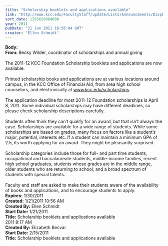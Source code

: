 ```yaml
---
title: "Scholarship booklets and applications available"
link: "http://www.kcc.edu/FacultyStaff/update/Lists/Announcements/DispForm.aspx?ID=79"
sort_date: 1295628964000
year: 2011
pubDate: "21 Jan 2011 16:56:04 GMT"
creator: "Ellen Schmidt"
---
```


<div><b>Body:</b> <div class=ExternalClass9B87070E35994141A4FF1F78325DC120><div><strong>From: </strong>Becky Wilder, coordinator of scholarships and annual giving</div>
<div><br>The 2011-12 KCC Foundation Scholarship booklets and applications are now available.</div>
<div><br>Printed scholarship books and applications are at various locations around campus, in the KCC Office of Financial Aid, from area high school counselors, and electronically at <a href="/scholarships">www.kcc.edu/scholarships</a>. </div>
<div><br>The application deadline for most 2011-12 Foundation scholarships is April 8, 2011. Some individual scholarships may have different deadlines, so please check scholarship descriptions carefully. </div>
<div><br>Students often think they can’t qualify for an award, but that isn’t always the case. Scholarships are available for a wide range of students. While some scholarships are based on grades, many focus on factors like a student’s major, potential, interests etc. If a student can maintain a minimum GPA of 2.5, its worth applying for an award. They might be pleasantly surprised.</div>
<div><br>Scholarship categories include those for full- and part time students, occupational and baccalaureate students, middle-income families, recent high school graduates, students whose grades are in the middle range, older students who are returning to school, and a broad spectrum of students with special talents. </div>
<div><br>Faculty and staff are asked to make their students aware of the availability of books and applications, and to encourage students to apply.<br></div></div></div>
<div><b>Expires:</b> 1/30/2011</div>
<div><b>Created:</b> 1/21/2011 10:56 AM</div>
<div><b>Created By:</b> Ellen Schmidt</div>
<div><b>Start Date:</b> 1/21/2011</div>
<div><b>Title:</b> Scholarship booklets and applications available</div>
2011 8:17 AM</div>
<div><b>Created By:</b> Elizabeth Becvar</div>
<div><b>Start Date:</b> 2/15/2011</div>
<div><b>Title:</b> Scholarship booklets and applications available </div>
